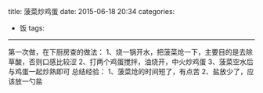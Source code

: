 title: 菠菜炒鸡蛋
date: 2015-06-18 20:34
categories:
  - 饭
tags:
---
第一次做，在下厨房查的做法：
1、烧一锅开水，把菠菜炝一下，主要目的是去除草酸，否则口感比较涩
2、打两个鸡蛋搅拌，油烧开，中火炒鸡蛋
3、菠菜空水后与鸡蛋一起炒熟即可
总结经验：
1、菠菜炝的时间短了，有点苦
2、盐放少了，应该放一勺盐
